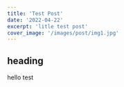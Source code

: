 ```yaml
---
title: 'Test Post'
date: '2022-04-22'
excerpt: 'litle test post'
cover_image: '/images/post/img1.jpg'
---
```

## heading

hello test
